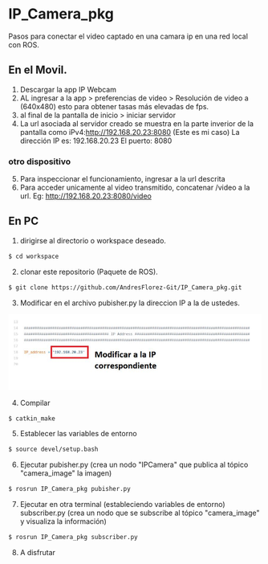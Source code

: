 # IP_Camera_pkg
Pasos para conectar el video captado en una camara ip en una red local con ROS.

## En el Movil.
1. Descargar la app IP Webcam
2. AL ingresar a la app > preferencias de video > Resolución de video a (640x480) esto para obtener tasas más elevadas de fps.
3. al final de la pantalla de inicio > iniciar servidor
4. La url asociada al servidor creado se muestra en la parte inverior de la pantalla como iPv4:http://192.168.20.23:8080 (Este es mi caso)
La dirección IP es:  192.168.20.23
El puerto: 8080

### otro dispositivo
5. Para inspeccionar el funcionamiento, ingresar a la url descrita
6. Para acceder unicamente al video transmitido, concatenar /video a la url. Eg: http://192.168.20.23:8080/video

## En PC
1. dirigirse al directorio o workspace deseado.
```sh
$ cd workspace
```
2. clonar este repositorio (Paquete de ROS).
```sh
$ git clone https://github.com/AndresFlorez-Git/IP_Camera_pkg.git
```
3. Modificar en el archivo pubisher.py la direccion IP a la de ustedes.

![imagen](https://github.com/AndresFlorez-Git/IP_Camera_pkg/blob/main/pic/ip_mod.png)

4. Compilar
```sh
$ catkin_make
```
5. Establecer las variables de entorno
```sh
$ source devel/setup.bash 
```
6. Ejecutar pubisher.py (crea un nodo "IPCamera" que publica al tópico "camera_image" la imagen)
```sh
$ rosrun IP_Camera_pkg pubisher.py
```
7. Ejecutar en otra terminal (estableciendo variables de entorno) subscriber.py (crea un nodo que se subscribe al tópico "camera_image" y visualiza la información)

```sh
$ rosrun IP_Camera_pkg subscriber.py
```
8. A disfrutar
